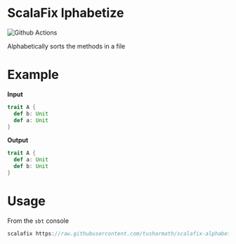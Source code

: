 # ScalaFix lphabetize
![Github Actions](https://github.com/tusharmath/scalafix-alphabetize/actions/workflows/ci.yml/badge.svg)


Alphabetically sorts the methods in a file

# Example

**Input**

```scala
trait A {
  def b: Unit
  def a: Unit
}
```

**Output**

```scala
trait A {
  def a: Unit
  def b: Unit
}
```

# Usage

From the `sbt` console 
```scala
scalafix https://raw.githubusercontent.com/tusharmath/scalafix-alphabetize/master/rules/src/main/scala/fix/ScalafixAlphabetize.scala
```
